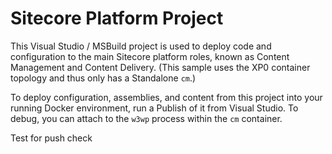 # Sitecore Platform Project

This Visual Studio / MSBuild project is used to deploy code and configuration
to the main Sitecore platform roles, known as Content Management and
Content Delivery. (This sample uses the XP0 container topology and thus only has a
Standalone `cm`.)

To deploy configuration, assemblies, and content from this project into your running Docker
environment, run a Publish of it from Visual Studio. To debug, you can attach to
the `w3wp` process within the `cm` container.

Test for push check